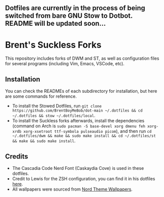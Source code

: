 ## Dotfiles are currently in the process of being switched from bare GNU Stow to Dotbot. README will be updated soon...

# Brent's Suckless Forks

This repository includes forks of DWM and ST, as well as configuration files for several programs (including Vim, Emacs, VSCode, etc).


## Installation

You can check the READMEs of each subdirectory for installation, but here are some commands for reference.
- To install the Stowed Dotfiles, run `git clone https://github.com/BrentBoyMeBob/dot-main ~/.dotfiles && cd ~/.dotfiles && stow ~/.dotfiles/local`.
- To install the Suckless forks afterwards, install the dependencies (command on Arch is `sudo pacman -S base-devel xorg dmenu feh xorg-xrdb xorg-xsetroot ttf-symbola pulseaudio picom`), and then run `cd ~/.dotfiles/dwm && make && sudo make install && cd ~/.dotfiles/st && make && sudo make install`.


## Credits

- The Cascadia Code Nerd Font (Caskaydia Cove) is used in these dotfiles.
- Credit to Lewis for the ZSH configuration, you can find it in his dotfiles [here](https://github.com/smartsyncing/dotfiles).
- All wallpapers were sourced from [Nord Theme Wallpapers](https://nordthemewallpapers.com/All/).
